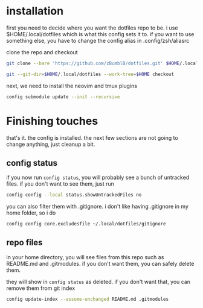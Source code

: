 # installation
first you need to decide where you want the dotfiles repo to be.
i use $HOME/.local/dotfiles which is what this config sets it to. if you want to use something else, you have to change the config alias in .config/zsh/aliasrc

clone the repo and checkout
```sh
git clone --bare 'https://github.com/zBumblB/dotfiles.git' $HOME/.local/dotfiles
```
```sh
git --git-dir=$HOME/.local/dotfiles --work-tree=$HOME checkout
```
next, we need to install the neovim and tmux plugins
```sh
config submodule update --init --recursive
```
# Finishing touches
that's it. the config is installed. the next few sections are not going to change anything, just cleanup a bit.
## config status
if you now run `config status`, you will probably see a bunch of untracked files. if you don't want to see them, just run
```sh
config config --local status.showUntrackedFiles no
```
you can also filter them with .gitignore. i don't like having .gitignore in my home folder, so i do
```sh
config config core.excludesfile ~/.local/dotfiles/gitignore
```
## repo files
in your home directory, you will see files from this repo such as README.md and .gitmodules. if you don't want them, you can safely delete them.

they will show in `config status` as deleted. if you don't want that, you can remove them from git index
```sh
config update-index --assume-unchanged README.md .gitmodules
```
